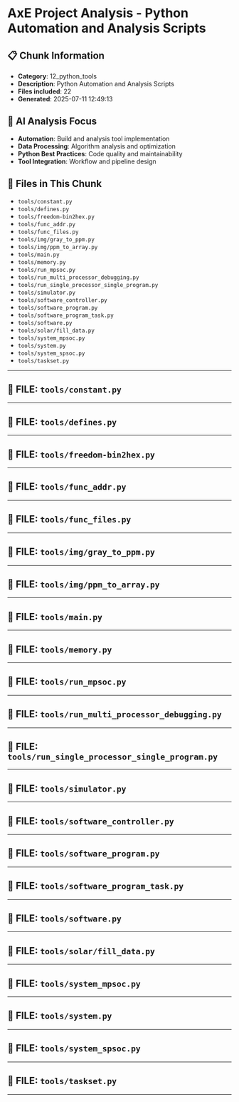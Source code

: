 # AxE Project Analysis - Python Automation and Analysis Scripts

## 📋 Chunk Information
- **Category**: 12_python_tools
- **Description**: Python Automation and Analysis Scripts
- **Files included**: 22
- **Generated**: 2025-07-11 12:49:13

## 🎯 AI Analysis Focus

- **Automation**: Build and analysis tool implementation
- **Data Processing**: Algorithm analysis and optimization
- **Python Best Practices**: Code quality and maintainability
- **Tool Integration**: Workflow and pipeline design

## 📁 Files in This Chunk

- `tools/constant.py`
- `tools/defines.py`
- `tools/freedom-bin2hex.py`
- `tools/func_addr.py`
- `tools/func_files.py`
- `tools/img/gray_to_ppm.py`
- `tools/img/ppm_to_array.py`
- `tools/main.py`
- `tools/memory.py`
- `tools/run_mpsoc.py`
- `tools/run_multi_processor_debugging.py`
- `tools/run_single_processor_single_program.py`
- `tools/simulator.py`
- `tools/software_controller.py`
- `tools/software_program.py`
- `tools/software_program_task.py`
- `tools/software.py`
- `tools/solar/fill_data.py`
- `tools/system_mpsoc.py`
- `tools/system.py`
- `tools/system_spsoc.py`
- `tools/taskset.py`

---


## 📄 FILE: `tools/constant.py`


---


## 📄 FILE: `tools/defines.py`


---


## 📄 FILE: `tools/freedom-bin2hex.py`


---


## 📄 FILE: `tools/func_addr.py`


---


## 📄 FILE: `tools/func_files.py`


---


## 📄 FILE: `tools/img/gray_to_ppm.py`


---


## 📄 FILE: `tools/img/ppm_to_array.py`


---


## 📄 FILE: `tools/main.py`


---


## 📄 FILE: `tools/memory.py`


---


## 📄 FILE: `tools/run_mpsoc.py`


---


## 📄 FILE: `tools/run_multi_processor_debugging.py`


---


## 📄 FILE: `tools/run_single_processor_single_program.py`


---


## 📄 FILE: `tools/simulator.py`


---


## 📄 FILE: `tools/software_controller.py`


---


## 📄 FILE: `tools/software_program.py`


---


## 📄 FILE: `tools/software_program_task.py`


---


## 📄 FILE: `tools/software.py`


---


## 📄 FILE: `tools/solar/fill_data.py`


---


## 📄 FILE: `tools/system_mpsoc.py`


---


## 📄 FILE: `tools/system.py`


---


## 📄 FILE: `tools/system_spsoc.py`


---


## 📄 FILE: `tools/taskset.py`


---

